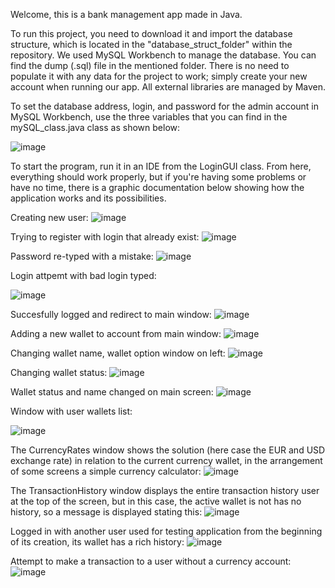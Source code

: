 Welcome, this is a bank management app made in Java.

To run this project, you need to download it and import the database structure, which is located in the "database_struct_folder" within the repository. We used MySQL Workbench to manage the database. You can find the dump (.sql) file in the mentioned folder. There is no need to populate it with any data for the project to work; simply create your new account when running our app. All external libraries are managed by Maven.

To set the database address, login, and password for the admin account in MySQL Workbench, use the three variables that you can find in the mySQL_class.java class as shown below:

![image](https://github.com/Arkadiusz-Rejman/java_bank_assaingment/assets/78605732/0cf31f86-2911-4463-87cb-8f1c1026507f)

To start the program, run it in an IDE from the LoginGUI class. From here, everything should work properly, but if you're having some problems or have no time, there is a graphic documentation below showing how the application works and its possibilities.


Creating new user:
![image](https://github.com/Arkadiusz-Rejman/java_bank_assaingment/assets/78605732/07f5fb42-d044-433f-a526-05a03c30d414)

Trying to register with login that already exist:
![image](https://github.com/Arkadiusz-Rejman/java_bank_assaingment/assets/78605732/9f2712be-795e-495c-9096-01d6d787f3e4)

Password re-typed with a mistake:
![image](https://github.com/Arkadiusz-Rejman/java_bank_assaingment/assets/78605732/62c273cc-722e-412d-9d14-03302f579522)


Login attpemt with bad login typed:

![image](https://github.com/Arkadiusz-Rejman/java_bank_assaingment/assets/78605732/337e2c47-af74-408f-b297-ef07fd5fa4b7)

Succesfully logged and redirect to main window:
![image](https://github.com/Arkadiusz-Rejman/java_bank_assaingment/assets/78605732/10b4bf83-ab5f-41cb-91cd-3c8d64cee048)


Adding a new wallet to account from main window:
![image](https://github.com/Arkadiusz-Rejman/java_bank_assaingment/assets/78605732/4be89e9f-be43-4c02-80ab-46f5bb1722ac)

Changing wallet name, wallet option window on left:
![image](https://github.com/Arkadiusz-Rejman/java_bank_assaingment/assets/78605732/f9eb0696-cee7-41b3-95af-e4c72a083e34)

Changing wallet status:
![image](https://github.com/Arkadiusz-Rejman/java_bank_assaingment/assets/78605732/3ef3f0c8-2a50-4942-9d05-46fa5b360a84)


Wallet status and name changed on main screen:
![image](https://github.com/Arkadiusz-Rejman/java_bank_assaingment/assets/78605732/bbb13ff9-6afc-4969-9f9d-dea5e21c79b5)

Window with user wallets list:

![image](https://github.com/Arkadiusz-Rejman/java_bank_assaingment/assets/78605732/8fb83f79-ed1d-48be-920f-0e66553e984e)

The CurrencyRates window shows the solution (here case the EUR and USD exchange rate) in relation to the current currency wallet, in the arrangement of some screens a simple currency calculator:
![image](https://github.com/Arkadiusz-Rejman/java_bank_assaingment/assets/78605732/e74ad76a-69bf-4a74-899e-841636c5644d)

The TransactionHistory window displays the entire transaction history user at the top of the screen, but in this case, the active wallet is not has no history, so a message is displayed stating this:
![image](https://github.com/Arkadiusz-Rejman/java_bank_assaingment/assets/78605732/ff9254de-06cd-40f3-917d-c937325b919d)

Logged in with another user used for testing application from the beginning of its creation, its wallet has a rich history:
![image](https://github.com/Arkadiusz-Rejman/java_bank_assaingment/assets/78605732/24687366-29c5-41aa-89a4-67a3217d57d1)

Attempt to make a transaction to a user without a currency account:
![image](https://github.com/Arkadiusz-Rejman/java_bank_assaingment/assets/78605732/2f534afe-8aa5-44a2-9c79-660337c12f7b)

















